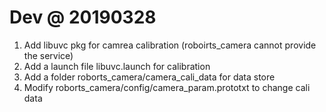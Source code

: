 # Dev @ 20190328

1. Add libuvc pkg for camrea calibration (roboirts_camera cannot provide the service)
2. Add a launch file libuvc.launch for calibration
3. Add a folder roborts_camera/camera_cali_data for data store
4. Modify roborts_camera/config/camera_param.prototxt to change cali data